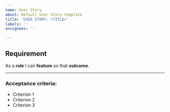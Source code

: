 ```yaml
---
name: User Story
about: Default User Story template
title: 'USER STORY: <TITLE>'
labels: ''
assignees: ''

---
```


## Requirement

As a **role** I can **feature** so that **outcome**.

--------------------------------------------------------------
### Acceptance criteria:
- Criterion 1
- Criterion 2
- Criterion 3
